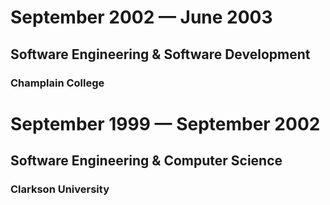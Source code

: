 # September 2002 — June 2003 #
## Software Engineering & Software Development ##
### Champlain College ###

# September 1999 — September 2002 #
## Software Engineering & Computer Science ##
### Clarkson University ###
